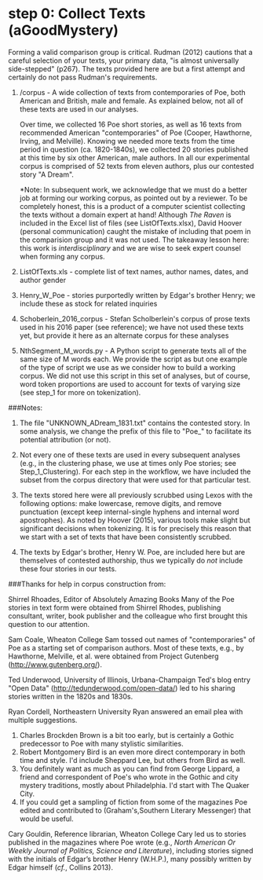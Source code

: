# step 0: Collect Texts (aGoodMystery)

Forming a valid comparison group is critical. Rudman (2012) cautions that a careful selection of your texts, your primary data, "is almost universally side-stepped" (p267). The texts provided here are but a first attempt and certainly do not pass Rudman's requirements. 

1. /corpus - A wide collection of texts from contemporaries of Poe, both American and British, male and female. As explained below, not all of these texts are used in our analyses.

   Over time, we collected 16 Poe short stories, as well as 16 texts from recommended American "contemporaries" of Poe (Cooper, Hawthorne, Irving, and Melville). Knowing we needed more texts from the time period in question (ca. 1820-1840s), we collected 20 stories published at this time by six other American, male authors. In all our experimental corpus is comprised of 52 texts from eleven authors, plus our contested story "A Dream".

   *Note: In subsequent work, we acknowledge that we must do a better job at forming our working corpus, as pointed out by a reviewer. To be completely honest, this is a product of a computer scientist collecting the texts without a domain expert at hand! Although *The Raven* is included in the Excel list of files (see ListOfTexts.xlsx), David Hoover (personal communication) caught the mistake of including that poem in the comparision group and it was not used. The takeaway lesson here: this work is *interdisciplinary* and we are wise to seek expert counsel when forming any corpus.

2. ListOfTexts.xls - complete list of text names, author names, dates, and author gender

3. Henry_W_Poe - stories purportedly written by Edgar's brother Henry; we include these as stock for related inquiries

4. Schoberlein_2016_corpus - Stefan Scholberlein's corpus of prose texts used in his 2016 paper (see reference); we have not used these texts yet, but provide it here as an alternate corpus for these analyses

5. NthSegment_M_words.py - A Python script to generate texts all of the same size of M words each. We provide the script as but one example of the type of script we use as we consider how to build a working corpus. We did not use this script in this set of analyses, but of course, word token proportions are used to account for texts of varying size (see step_1 for more on tokenization).


###Notes: 

1. The file "UNKNOWN_ADream_1831.txt" contains the contested story. In some analysis, we change the prefix of this file to "Poe_" to facilitate its potential attribution (or not).

2. Not every one of these texts are used in every subsequent analyses (e.g., in the clustering phase, we use at times only Poe stories; see Step_1_Clustering). For each step in the workflow, we have included the subset from the corpus directory that were used for that particular test. 

3. The texts stored here were all previously scrubbed using Lexos with the following options: make lowercase, remove digits, and remove punctuation (except keep internal-single hyphens and internal word apostrophes). As noted by Hoover (2015), various tools make slight but significant decisions when tokenizing. It is for precisely this reason that we start with a set of texts that have been consistently scrubbed.

4. The texts by Edgar's brother, Henry W. Poe, are included here but are themselves of contested authorship, thus we 
typically do *not* include these four stories in our tests.

###Thanks for help in corpus construction from:

Shirrel Rhoades, Editor of Absolutely Amazing Books
  Many of the Poe stories in text form were obtained from Shirrel Rhodes, publishing consultant, writer, book publisher and the colleague who first brought this question to our attention. 

Sam Coale, Wheaton College
  Sam tossed out names of "contemporaries" of Poe as a starting set of comparison authors. Most of these texts, e.g., by Hawthorne, Melville, et al. were obtained from Project Gutenberg (http://www.gutenberg.org/).

Ted Underwood, University of Illinois, Urbana-Champaign 
  Ted's blog entry "Open Data" (http://tedunderwood.com/open-data/) led to his sharing stories written in the 1820s and 1830s.

Ryan Cordell, Northeastern University
  Ryan answered an email plea with multiple suggestions.
1. Charles Brockden Brown is a bit too early, but is certainly a Gothic predecessor to Poe with many stylistic similarities.
2. Robert Montgomery Bird is an even more direct contemporary in both time and style. I'd include Sheppard Lee, but others from Bird as well.
3. You definitely want as much as you can find from George Lippard, a friend and correspondent of Poe's who wrote in the Gothic and city mystery traditions, mostly about Philadelphia. I'd start with The Quaker City.
4. If you could get a sampling of fiction from some of the magazines Poe edited and contributed to (Graham's,Southern Literary Messenger) that would be useful.

Cary Gouldin, Reference librarian, Wheaton College
  Cary led us to stories published in the magazines where Poe wrote (e.g., *North American Or Weekly Journal of Politics, Science and Literature*), including stories signed with the initials of Edgar’s brother Henry (W.H.P.), many possibly written by Edgar himself (*cf.*, Collins 2013).


 
